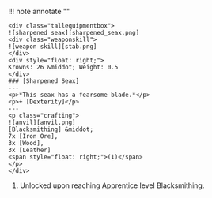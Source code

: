 !!! note annotate ""

    <div class="tallequipmentbox">
    ![sharpened seax][sharpened_seax.png]
    <div class="weaponskill">
    ![weapon skill][stab.png]
    </div>
    <div style="float: right;">
    Krowns: 26 &middot; Weight: 0.5
    </div>
    ### [Sharpened Seax]
    ---
    <p>*This seax has a fearsome blade.*</p>
    <p>+ [Dexterity]</p>
    ---
    <p class="crafting">
    ![anvil][anvil.png] 
    [Blacksmithing] &middot; 
    7x [Iron Ore], 
    3x [Wood], 
    3x [Leather]
    <span style="float: right;">(1)</span>
    </p>
    </div>
1.  Unlocked upon reaching Apprentice level Blacksmithing.
